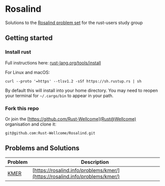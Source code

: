 # Rosalind
Solutions to the [Rosalind problem set](https://rosalind.info/problems/list-view/) for the rust-users study group

## Getting started

### Install rust

Full instructions here: [rust-lang.org/tools/install](https://www.rust-lang.org/tools/install)

For Linux and macOS:

```
curl --proto '=https' --tlsv1.2 -sSf https://sh.rustup.rs | sh
```

By default this will install into your home directory. You may need to reopen your terminal for `~/.cargo/bin` to appear in your path.

### Fork this repo

Or join the [https://github.com/Rust-Wellcome](Rust@Wellcome) organisation and clone it:

```
git@github.com:Rust-Wellcome/Rosalind.git
```

## Problems and Solutions

| Problem | Description |
| ------- | ----------- |
| [KMER](KMER) | [https://rosalind.info/problems/kmer/](https://rosalind.info/problems/kmer/) |
